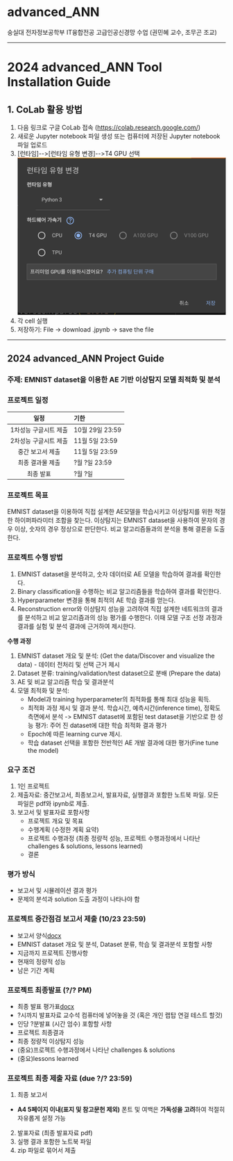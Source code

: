 # advanced_ANN
숭실대 전자정보공학부 IT융합전공 고급인공신경망 수업 (권민혜 교수, 조무곤 조교)

---

# 2024 advanced_ANN Tool Installation Guide
## 1. CoLab 활용 방법
1. 다음 링크로 구글 CoLab 접속 (https://colab.research.google.com/)
2. 새로운 Jupyter notebook 파일 생성 또는 컴퓨터에 저장된 Jupyter notebook 파일 업로드
3. [런타임]-->[런타임 유형 변경]-->T4 GPU 선택
   ![img.png](2024/img/img1.png)
4. 각 cell 실행
5. 저장하기: File -> download .jpynb -> save the file

---

## 2024 advanced_ANN Project Guide
### 주제: EMNIST dataset을 이용한 AE 기반 이상탐지 모델 최적화 및 분석
### 프로젝트 일정

|      일정       | 기한                    |
|:-------------:|:----------------------|
|    1차성능 구글시트 제출    | 10월 29일 23:59 |
|    2차성능 구글시트 제출     | 11월 5일 23:59 |
|     중간 보고서 제출     | 11월 5일 23:59 |
|   최종 결과물 제출   | ?월 ?일 23:59      |
|     최종 발표     | ?월 ?일 |

### 프로젝트 목표
EMNIST dataset을 이용하여 직접 설계한 AE모델을 학습시키고 이상탐지를 위한 적절한 하이퍼파라미터 조합을 찾는다.
이상탐지는 EMNIST dataset을 사용하여 문자의 경우 이상, 숫자의 경우 정상으로 판단한다.
비교 알고리즘들과의 분석을 통해 결론을 도출한다.

### 프로젝트 수행 방법
1. EMNIST dataset을 분석하고, 숫자 데이터로 AE 모델을 학습하여 결과를 확인한다.
2. Binary classification을 수행하는 비교 알고리즘들을 학습하여 결과를 확인한다.
3. Hyperparameter 변경을 통해 최적의 AE 학습 결과를 얻는다. 
4. Reconstruction error와 이상탐지 성능을 고려하여 직접 설계한 네트워크의 결과를 분석하고 비교 알고리즘과의 성능 평가를 수행한다. 이때 모델 구조 선정 과정과 결과를 실험 및 분석 결과에 근거하여 제시한다.

**수행 과정**
1) EMNIST dataset 개요 및 분석: (Get the data/Discover and visualize the data) - 데이터 전처리 및 선택 근거 제시
2) Dataset 분류: training/validation/test dataset으로 분배 (Prepare the data)
3) AE 및 비교 알고리즘 학습 및 결과분석
4) 모델 최적화 및 분석:
   - Model과 training hyperparameter의 최적화를 통해 최대 성능을 획득.
   - 최적화 과정 제시 및 결과 분석. 학습시간, 예측시간(inference time), 정확도 측면에서 분석 -> EMNIST dataset에 포함된 test dataset을 기반으로 한 성능 평가: 주어
   진 dataset에 대한 학습 최적화 결과 평가
   - Epoch에 따른 learning curve 제시.
   - 학습 dataset 선택을 포함한 전반적인 AE 개발 결과에 대한 평가(Fine tune the model)

### 요구 조건
1. 1인 프로젝트
2. 제출자료: 중간보고서, 최종보고서, 발표자료, 실행결과 포함한 노트북 파일. 모든 파일은 pdf와 ipynb로 제출.
3. 보고서 및 발표자료 포함사항
   - 프로젝트 개요 및 목표
   - 수행계획 (수정한 계획 요약)
   - 프로젝트 수행과정 (최종 정량적 성능, 프로젝트 수행과정에서 나타난 challenges & solutions, lessons learned) 
   - 결론

### 평가 방식
- 보고서 및 시뮬레이션 결과 평가
- 문제의 분석과 solution 도출 과정이 나타나야 함
    
### 프로젝트 중간점검 보고서 제출 (10/23 23:59)
- 보고서 양식[docx](https://docs.google.com/document/d/1oUezZj2Z7P7v3fInXZeX4Id-a9GOfKAo/edit?usp=sharing&ouid=115661534345468656315&rtpof=true&sd=true)
- EMNIST dataset 개요 및 분석, Dataset 분류, 학습 및 결과분석
포함할 사항
- 지금까지 프로젝트 진행사항
- 현재의 정량적 성능
- 남은 기간 계획

### 프로젝트 최종발표 (?/? PM)
- 최종 발표 평가표[docx](https://docs.google.com/document/d/1y5m70j2Ep6aQyiIQzUXTUXCFIeotviSL/edit?usp=sharing&ouid=115661534345468656315&rtpof=true&sd=true)
- ?시까지 발표자료 교수석 컴퓨터에 넣어놓을 것 (혹은 개인 랩탑 연걸 테스트 할것) 
- 인당 ?분발표 (시간 엄수)
포함할 사항
- 프로젝트 최종결과
- 최종 정량적 이상탐지 성능
- (중요)프로젝트 수행과정에서 나타난 challenges & solutions
- (중요)lessons learned

### 프로젝트 최종 제출 자료 (due ?/? 23:59)
1) 최종 보고서
  - **A4 5페이지 이내(표지 및 참고문헌 제외)** 폰트 및 여백은 **가독성을 고려**하여 적절히 자유롭게 설정 가능
2) 발표자료 (최종 발표자료 pdf)
3) 실행 결과 포함한 노트북 파일
3) zip 파일로 묶어서 제출
  

